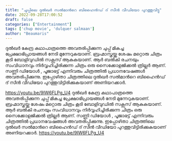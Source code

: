 ```yaml
---
title: "ചുപ്പിലെ ദുല്‍ഖര്‍ സല്‍മാന്‍റെ ബിഹൈന്‍ഡ് ദ് സീന്‍ വീഡിയോ പുറത്തുവിട്ടു"
date: 2022-09-28T17:00:52
draft: false
categories: ["Entertainment"]
tags: ['chup movie', 'dulquer salmaan']
author: "Beaumaris"
---
```


ദുല്‍ഖര്‍ കേന്ദ്ര കഥാപാത്രത്തെ അവതരിപ്പിക്കുന്ന ചുപ്പ് മികച്ച പ്രേക്ഷാഭിപ്രായങ്ങൾ നേടി മുന്നേറുകയാണ്. ബ്രഹ്മാസ്ത്രയ്ക്കു ശേഷം മറ്റൊരു ചിത്രം കൂടി ബോളിവുഡിൽ സക്സസ് ആകുകയാണ്. ആര്‍ ബല്‍കി രചനയും സംവിധാനവും നിര്‍വ്വഹിച്ചിരിക്കുന്ന ചിത്രം ഒരു സൈക്കോളജിക്കല്‍ ത്രില്ലര്‍ ആണ്. സണ്ണി ഡിയോള്‍ , പൂജാഭട്ട് എന്നിവരും ചിത്രത്തിൽ പ്രധാനവേഷങ്ങൾ അവതരിപ്പിക്കുന്നു. ഇപ്പോഴിതാ ചിത്രത്തിലെ ദുല്‍ഖര്‍ സല്‍മാന്‍റെ ബിഹൈന്‍ഡ് ദ് സീന്‍ വീഡിയോ പുറത്തുവിട്ടിരിക്കുകയാണ് അണിയറക്കാര്‍.

https://youtu.be/9IW6FLPg_U4
ദുല്‍ഖര്‍ കേന്ദ്ര കഥാപാത്രത്തെ അവതരിപ്പിക്കുന്ന ചുപ്പ് മികച്ച പ്രേക്ഷാഭിപ്രായങ്ങൾ നേടി മുന്നേറുകയാണ്. ബ്രഹ്മാസ്ത്രയ്ക്കു ശേഷം മറ്റൊരു ചിത്രം കൂടി ബോളിവുഡിൽ സക്സസ് ആകുകയാണ്. ആര്‍ ബല്‍കി രചനയും സംവിധാനവും നിര്‍വ്വഹിച്ചിരിക്കുന്ന ചിത്രം ഒരു സൈക്കോളജിക്കല്‍ ത്രില്ലര്‍ ആണ്. സണ്ണി ഡിയോള്‍ , പൂജാഭട്ട് എന്നിവരും ചിത്രത്തിൽ പ്രധാനവേഷങ്ങൾ അവതരിപ്പിക്കുന്നു. ഇപ്പോഴിതാ ചിത്രത്തിലെ ദുല്‍ഖര്‍ സല്‍മാന്‍റെ ബിഹൈന്‍ഡ് ദ് സീന്‍ വീഡിയോ പുറത്തുവിട്ടിരിക്കുകയാണ് അണിയറക്കാര്‍. https://youtu.be/9IW6FLPg_U4
